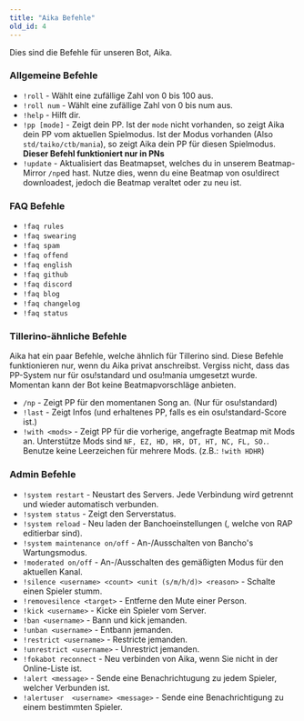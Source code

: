 ```yaml
---
title: "Aika Befehle"
old_id: 4
---
```

Dies sind die Befehle für unseren Bot, Aika.

### Allgemeine Befehle
- `!roll` - Wählt eine zufällige Zahl von 0 bis 100 aus.
- `!roll num` - Wählt eine zufällige Zahl von 0 bis num aus.
- `!help` - Hilft dir.
- `!pp [mode]` - Zeigt dein PP. Ist der `mode` nicht vorhanden, so zeigt Aika dein PP vom aktuellen Spielmodus. Ist der Modus vorhanden (Also `std/taiko/ctb/mania`), so zeigt Aika dein PP für diesen Spielmodus. **Dieser Befehl funktioniert nur in PNs**
- `!update` - Aktualisiert das Beatmapset, welches du in unserem Beatmap-Mirror `/np`ed hast. Nutze dies, wenn du eine Beatmap von osu!direct downloadest, jedoch die Beatmap veraltet oder zu neu ist.

### FAQ Befehle
- `!faq rules`  
- `!faq swearing`  
- `!faq spam`  
- `!faq offend`  
- `!faq english`  
- `!faq github`  
- `!faq discord`  
- `!faq blog`  
- `!faq changelog`  
- `!faq status`  

### Tillerino-ähnliche Befehle
Aika hat ein paar Befehle, welche ähnlich für Tillerino sind. Diese Befehle funktionieren nur, wenn du Aika privat anschreibst. Vergiss nicht, dass das PP-System nur für osu!standard und osu!mania umgesetzt wurde. Momentan kann der Bot keine Beatmapvorschläge anbieten.

- `/np` - Zeigt PP für den momentanen Song an. (Nur für osu!standard)  
- `!last` - Zeigt Infos (und erhaltenes PP, falls es ein osu!standard-Score ist.)
- `!with <mods>` - Zeigt PP für die vorherige, angefragte Beatmap mit Mods an. Unterstütze Mods sind `NF, EZ, HD, HR, DT, HT, NC, FL, SO.`. Benutze keine Leerzeichen für mehrere Mods. (z.B.: `!with HDHR`)

### Admin Befehle
- `!system restart` - Neustart des Servers. Jede Verbindung wird getrennt und wieder automatisch verbunden.
- `!system status` - Zeigt den Serverstatus.
- `!system reload` - Neu laden der Banchoeinstellungen (, welche von RAP editierbar sind).
- `!system maintenance on/off` - An-/Ausschalten von Bancho's Wartungsmodus.
- `!moderated on/off` - An-/Ausschalten des gemäßigten Modus für den aktuellen Kanal.
- `!silence <username> <count> <unit (s/m/h/d)> <reason>` - Schalte einen Spieler stumm.
- `!removesilence <target>` - Entferne den Mute einer Person.
- `!kick <username>` - Kicke ein Spieler vom Server.
- `!ban <username>` - Bann und kick jemanden.
- `!unban <username>` - Entbann jemanden.  
- `!restrict <username>` - Restricte jemanden. 
- `!unrestrict <username>` - Unrestrict jemanden. 
- `!fokabot reconnect` - Neu verbinden von Aika, wenn Sie nicht in der Online-Liste ist.
- `!alert <message>` - Sende eine Benachrichtugung zu jedem Spieler, welcher Verbunden ist.
- `!alertuser  <username> <message>` - Sende eine Benachrichtigung zu einem bestimmten Spieler.
